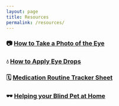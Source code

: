 ```yaml
---
layout: page
title: Resources
permalink: /resources/
---
```


### 📷 [How to Take a Photo of the Eye](/resources/photo.md)

### 💧 [How to Apply Eye Drops](/resources/eyemeds.md)

### 🗓️ [Medication Routine Tracker Sheet](/resources/medstracker.md/)

### 🕶️  [Helping your Blind Pet at Home ](/resources/blindpet.md/)
